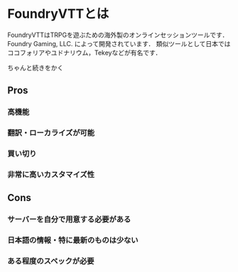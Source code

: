 # FoundryVTTとは
FoundryVTTはTRPGを遊ぶための海外製のオンラインセッションツールです．
Foundry Gaming, LLC. によって開発されています．
類似ツールとして日本ではココフォリアやユドナリウム，Tekeyなどが有名です．

ちゃんと続きをかく

## Pros
### 高機能
### 翻訳・ローカライズが可能
### 買い切り
### 非常に高いカスタマイズ性
## Cons
### サーバーを自分で用意する必要がある
### 日本語の情報・特に最新のものは少ない
### ある程度のスペックが必要
